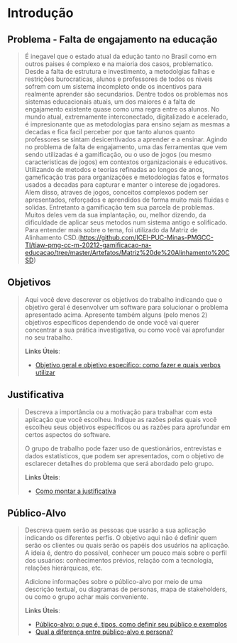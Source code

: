 # Introdução

## Problema - Falta de engajamento na educação
> É inegavel que o estado atual da edução tanto no Brasil como em outros paises é complexo e na maioria dos casos, problematico. Desde a falta de estrutura e investimento, a metodolgias falhas e restrições burocraticas, alunos e professores de todos os niveis sofrem com um sistema incompleto onde os incentivos para realmente aprender são secundarios. 
> Dentre todos os problemas nos sistemas educacionais atuais, um dos maiores é a falta de engajamento existente quase como uma regra entre os alunos. No mundo atual, extremamente interconectado, digitalizado e acelerado, é impresionante que as metodologias para ensino sejam as mesmas a decadas e fica facil perceber por que tanto alunos quanto professores se sintam desicentivados a aprender e a ensinar. 
> Agindo no problema de falta de engajamento, uma das ferramentas que vem sendo utilizadas é a gamificação, ou o uso de jogos (ou mesmo caracteristicas de jogos) em contextos organizacionais e educativos. Utilizando de metodos e teorias refinadas ao longos de anos, gameficação tras para organizações e metodologias fatos e formatos usados a decadas para capturar e manter o interese de jogadores. Alem disso, atraves de jogos, conceitos complexos podem ser apresentados, reforçados e aprendidos de forma muito mais fluidas e solidas.
> Entretanto a gamificação tem sua parcela de problemas. Muitos deles vem da sua implantação, ou, melhor dizendo, da dificuldade de aplicar seus metodos num sistema antigo e solificado. 
Para entender mais sobre o tema, foi utilizado da Matriz de Alinhamento CSD.(https://github.com/ICEI-PUC-Minas-PMGCC-TI/tiaw-pmg-cc-m-20212-gamificacao-na-educacao/tree/master/Artefatos/Matriz%20de%20Alinhamento%20CSD) 

## Objetivos

> Aqui você deve descrever os objetivos do trabalho indicando que o
> objetivo geral é desenvolver um software para solucionar o problema
> apresentado acima. Apresente também alguns (pelo menos 2) objetivos
> específicos dependendo de onde você vai querer concentrar a sua
> prática investigativa, ou como você vai aprofundar no seu trabalho.
> 
> **Links Úteis**:
> - [Objetivo geral e objetivo específico: como fazer e quais verbos utilizar](https://blog.mettzer.com/diferenca-entre-objetivo-geral-e-objetivo-especifico/)

## Justificativa

> Descreva a importância ou a motivação para trabalhar com esta aplicação
> que você escolheu. Indique as razões pelas quais você escolheu seus
> objetivos específicos ou as razões para aprofundar em certos aspectos
> do software.
> 
> O grupo de trabalho pode fazer uso de questionários, entrevistas e
> dados estatísticos, que podem ser apresentados, com o objetivo de
> esclarecer detalhes do problema que será abordado pelo grupo.
>
> **Links Úteis**:
> - [Como montar a justificativa](https://guiadamonografia.com.br/como-montar-justificativa-do-tcc/)

## Público-Alvo

> Descreva quem serão as pessoas que usarão a sua aplicação indicando os
> diferentes perfis. O objetivo aqui não é definir quem serão os
> clientes ou quais serão os papéis dos usuários na aplicação. A ideia
> é, dentro do possível, conhecer um pouco mais sobre o perfil dos
> usuários: conhecimentos prévios, relação com a tecnologia, relações
> hierárquicas, etc.
>
> Adicione informações sobre o público-alvo por meio de uma descrição
> textual, ou diagramas de personas, mapa de stakeholders, ou como o
> grupo achar mais conveniente.
> 
> **Links Úteis**:
> - [Público-alvo: o que é, tipos, como definir seu público e exemplos](https://klickpages.com.br/blog/publico-alvo-o-que-e/)
> - [Qual a diferença entre público-alvo e persona?](https://rockcontent.com/blog/diferenca-publico-alvo-e-persona/)
 
